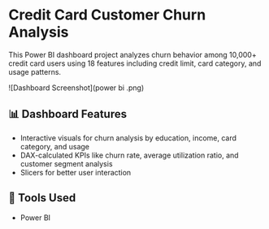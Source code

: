 # Credit Card Customer Churn Analysis

This Power BI dashboard project analyzes churn behavior among 10,000+ credit card users using 18 features including credit limit, card category, and usage patterns.

![Dashboard Screenshot](power bi .png)

## 📊 Dashboard Features
- Interactive visuals for churn analysis by education, income, card category, and usage
- DAX-calculated KPIs like churn rate, average utilization ratio, and customer segment analysis
- Slicers for better user interaction

## 📌 Tools Used
- Power BI


